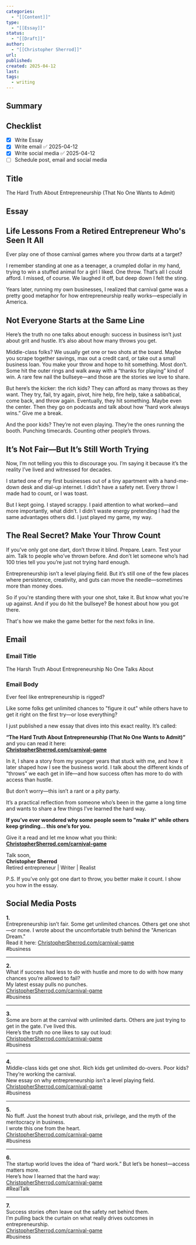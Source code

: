 ```yaml
---
categories:
  - "[[Content]]"
type:
  - "[[Essay]]"
status:
  - "[[Draft]]"
author:
  - "[[Christopher Sherrod]]"
url: 
published: 
created: 2025-04-12
last: 
tags:
  - writing
---
```

## Summary

## Checklist
- [x] Write Essay
- [x] Write email ✅ 2025-04-12
- [x] Write social media ✅ 2025-04-12
- [ ] Schedule post, email and social media

## Title
The Hard Truth About Entrepreneurship (That No One Wants to Admit)
## Essay
## Life Lessons From a Retired Entrepreneur Who's Seen It All

Ever play one of those carnival games where you throw darts at a target?

I remember standing at one as a teenager, a crumpled dollar in my hand, trying to win a stuffed animal for a girl I liked. One throw. That’s all I could afford. I missed, of course. We laughed it off, but deep down I felt the sting.

Years later, running my own businesses, I realized that carnival game was a pretty good metaphor for how entrepreneurship really works—especially in America.

## Not Everyone Starts at the Same Line

Here’s the truth no one talks about enough: success in business isn’t just about grit and hustle. It’s also about how many throws you get.

Middle-class folks? We usually get one or two shots at the board. Maybe you scrape together savings, max out a credit card, or take out a small business loan. You make your throw and hope to hit something. Most don’t. Some hit the outer rings and walk away with a “thanks for playing” kind of win. A rare few nail the bullseye—and those are the stories we love to share.

But here’s the kicker: the rich kids? They can afford as many throws as they want. They try, fail, try again, pivot, hire help, fire help, take a sabbatical, come back, and throw again. Eventually, they hit something. Maybe even the center. Then they go on podcasts and talk about how “hard work always wins.” Give me a break.

And the poor kids? They’re not even playing. They’re the ones running the booth. Punching timecards. Counting other people’s throws.

## It’s Not Fair—But It’s Still Worth Trying

Now, I’m not telling you this to discourage you. I’m saying it because it’s the reality I’ve lived and witnessed for decades.

I started one of my first businesses out of a tiny apartment with a hand-me-down desk and dial-up internet. I didn’t have a safety net. Every throw I made had to count, or I was toast.

But I kept going. I stayed scrappy. I paid attention to what worked—and more importantly, what didn’t. I didn’t waste energy pretending I had the same advantages others did. I just played my game, my way.

## The Real Secret? Make Your Throw Count

If you’ve only got one dart, don’t throw it blind. Prepare. Learn. Test your aim. Talk to people who’ve thrown before. And don’t let someone who’s had 100 tries tell you you’re just not trying hard enough.

Entrepreneurship isn’t a level playing field. But it’s still one of the few places where persistence, creativity, and guts can move the needle—sometimes more than money does.

So if you're standing there with your one shot, take it. But know what you're up against. And if you do hit the bullseye? Be honest about how you got there.

That's how we make the game better for the next folks in line.
## Email
### Email Title
The Harsh Truth About Entrepreneurship No One Talks About
### Email Body
Ever feel like entrepreneurship is rigged?

Like some folks get unlimited chances to "figure it out" while others have to get it right on the first try—or lose everything?

I just published a new essay that dives into this exact reality. It’s called:

**“The Hard Truth About Entrepreneurship (That No One Wants to Admit)”**  
and you can read it here:  
**[ChristopherSherrod.com/carnival-game](https://christophersherrod.com/carnival-game)**

In it, I share a story from my younger years that stuck with me, and how it later shaped how I see the business world. I talk about the different kinds of "throws" we each get in life—and how success often has more to do with access than hustle.

But don’t worry—this isn’t a rant or a pity party.

It’s a practical reflection from someone who’s been in the game a long time and wants to share a few things I’ve learned the hard way.

**If you’ve ever wondered why some people seem to "make it" while others keep grinding… this one’s for you.**

Give it a read and let me know what you think:  
**[ChristopherSherrod.com/carnival-game](https://christophersherrod.com/carnival-game)**

Talk soon,  
**Christopher Sherrod**  
Retired entrepreneur | Writer | Realist

P.S. If you’ve only got one dart to throw, you better make it count. I show you how in the essay.
## Social Media Posts
**1.**  
Entrepreneurship isn’t fair. Some get unlimited chances. Others get one shot—or none. I wrote about the uncomfortable truth behind the "American Dream."  
Read it here: [ChristopherSherrod.com/carnival-game](https://christophersherrod.com/carnival-game)  
#business

---

**2.**  
What if success had less to do with hustle and more to do with how many chances you’re allowed to fail?  
My latest essay pulls no punches.  
[ChristopherSherrod.com/carnival-game](https://christophersherrod.com/carnival-game)  
#business

---

**3.**  
Some are born at the carnival with unlimited darts. Others are just trying to get in the gate. I’ve lived this.  
Here’s the truth no one likes to say out loud:  
[ChristopherSherrod.com/carnival-game](https://christophersherrod.com/carnival-game)  
#business

---

**4.**  
Middle-class kids get one shot. Rich kids get unlimited do-overs. Poor kids? They’re working the carnival.  
New essay on why entrepreneurship isn’t a level playing field.  
[ChristopherSherrod.com/carnival-game](https://christophersherrod.com/carnival-game)  
#business

---

**5.**  
No fluff. Just the honest truth about risk, privilege, and the myth of the meritocracy in business.  
I wrote this one from the heart.  
[ChristopherSherrod.com/carnival-game](https://christophersherrod.com/carnival-game)  
#business

---

**6.**  
The startup world loves the idea of “hard work.” But let’s be honest—access matters more.  
Here’s how I learned that the hard way:  
[ChristopherSherrod.com/carnival-game](https://christophersherrod.com/carnival-game)  
#RealTalk

---

**7.**  
Success stories often leave out the safety net behind them.  
I’m pulling back the curtain on what really drives outcomes in entrepreneurship.  
[ChristopherSherrod.com/carnival-game](https://christophersherrod.com/carnival-game)  
#business